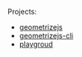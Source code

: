 Projects:

 * [geometrizejs](geometrizejs)
 * [geometrizejs-cli](geometrizejs-cli)
 * [playgroud](playground) 